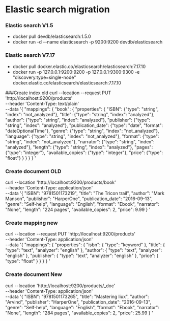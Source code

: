 # Elastic search migration

### Elastic search V1.5
* docker pull devdb/elasticsearch:1.5.0
* docker run -d --name elasticsearch -p 9200:9200 devdb/elasticsearch



### Elastic search V7.17
* docker pull docker.elastic.co/elasticsearch/elasticsearch:7.17.10
* docker run -p 127.0.0.1:9200:9200 -p 127.0.0.1:9300:9300 -e "discovery.type=single-node" docker.elastic.co/elasticsearch/elasticsearch:7.17.10



###Create index old
curl --location --request PUT 'http://localhost:9200/products' \
--header 'Content-Type: text/plain' \
--data '{
"mappings": {
"book": {
"properties": {
"ISBN": {"type": "string", "index": "not_analyzed"},
"title": {"type": "string", "index": "analyzed"},
"author": {"type": "string", "index": "analyzed"},
"publisher": {"type": "string", "index": "analyzed"},
"publication_date": {"type": "date", "format": "dateOptionalTime"},
"genre": {"type": "string", "index": "not_analyzed"},
"language": {"type": "string", "index": "not_analyzed"},
"format": {"type": "string", "index": "not_analyzed"},
"narrator": {"type": "string", "index": "analyzed"},
"length": {"type": "string", "index": "analyzed"},
"pages": {"type": "integer"},
"available_copies": {"type": "integer"},
"price": {"type": "float"}
}
}
}
}
'

### Create document OLD
curl --location 'http://localhost:9200/products/book' \
--header 'Content-Type: application/json' \
--data '{
"ISBN": "9781501173219",
"title": "The Tricon trail",
"author": "Mark Manson",
"publisher": "HarperOne",
"publication_date": "2016-09-13",
"genre": "Self-help",
"language": "English",
"format": "Ebook",
"narrator": "None",
"length": "224 pages",
"available_copies": 2,
"price": 9.99
}
'


### Create mapping new 
curl --location --request PUT 'http://localhost:9200/products' \
--header 'Content-Type: application/json' \
--data '{
"mappings": {
"properties": {
"isbn": {
"type": "keyword"
},
"title": {
"type": "text",
"analyzer": "english"
},
"author": {
"type": "text",
"analyzer": "english"
},
"publisher": {
"type": "text",
"analyzer": "english"
},
"price": {
"type": "float"
}
}
}
}
'



### Create document New
curl --location 'http://localhost:9200/products/_doc' \
--header 'Content-Type: application/json' \
--data '{
"ISBN": "9781501173265",
"title": "Mastering liux",
"author": "Arvind",
"publisher": "HarperOne",
"publication_date": "2016-09-13",
"genre": "Self-help",
"language": "English",
"format": "Ebook",
"narrator": "None",
"length": "284 pages",
"available_copies": 2,
"price": 25.99
}
'